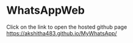 # WhatsAppWeb
Click on the link to open the hosted github page
  https://akshitha483.github.io/MyWhatsApp/
